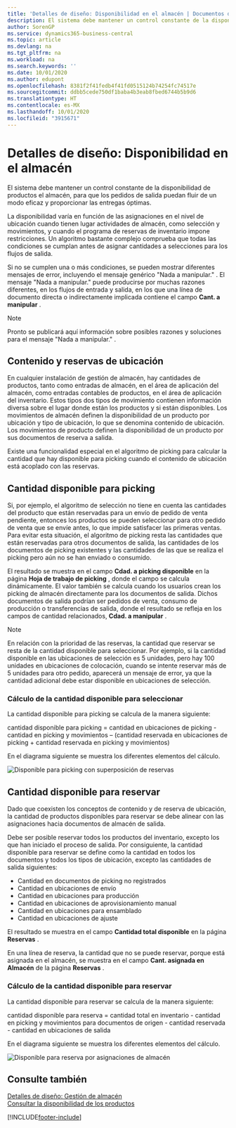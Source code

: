 ```yaml
---
title: 'Detalles de diseño: Disponibilidad en el almacén | Documentos de Microsoft'
description: El sistema debe mantener un control constante de la disponibilidad de productos el almacén, para que los pedidos de salida puedan fluir de un modo eficaz y proporcionar las entregas óptimas.
author: SorenGP
ms.service: dynamics365-business-central
ms.topic: article
ms.devlang: na
ms.tgt_pltfrm: na
ms.workload: na
ms.search.keywords: ''
ms.date: 10/01/2020
ms.author: edupont
ms.openlocfilehash: 8381f2f41fedb4f41fd0515124b74254fc74517e
ms.sourcegitcommit: ddbb5cede750df1baba4b3eab8fbed6744b5b9d6
ms.translationtype: HT
ms.contentlocale: es-MX
ms.lasthandoff: 10/01/2020
ms.locfileid: "3915671"
---
```

# <a name="design-details-availability-in-the-warehouse"></a>Detalles de diseño: Disponibilidad en el almacén
El sistema debe mantener un control constante de la disponibilidad de productos el almacén, para que los pedidos de salida puedan fluir de un modo eficaz y proporcionar las entregas óptimas.  

La disponibilidad varía en función de las asignaciones en el nivel de ubicación cuando tienen lugar actividades de almacén, como selección y movimientos, y cuando el programa de reservas de inventario impone restricciones. Un algoritmo bastante complejo comprueba que todas las condiciones se cumplan antes de asignar cantidades a selecciones para los flujos de salida.

Si no se cumplen una o más condiciones, se pueden mostrar diferentes mensajes de error, incluyendo el mensaje genérico "Nada a manipular." . El mensaje "Nada a manipular." puede producirse por muchas razones diferentes, en los flujos de entrada y salida, en los que una línea de documento directa o indirectamente implicada contiene el campo **Cant. a manipular** .

> [!NOTE]
> Pronto se publicará aquí información sobre posibles razones y soluciones para el mensaje "Nada a manipular." .

## <a name="bin-content-and-reservations"></a>Contenido y reservas de ubicación  
 En cualquier instalación de gestión de almacén, hay cantidades de productos, tanto como entradas de almacén, en el área de aplicación del almacén, como entradas contables de productos, en el área de aplicación del inventario. Estos tipos dos tipos de movimiento contienen información diversa sobre el lugar donde están los productos y si están disponibles. Los movimientos de almacén definen la disponibilidad de un producto por ubicación y tipo de ubicación, lo que se denomina contenido de ubicación. Los movimientos de producto definen la disponibilidad de un producto por sus documentos de reserva a salida.  

 Existe una funcionalidad especial en el algoritmo de picking para calcular la cantidad que hay disponible para picking cuando el contenido de ubicación está acoplado con las reservas.  

## <a name="quantity-available-to-pick"></a>Cantidad disponible para picking  
 Si, por ejemplo, el algoritmo de selección no tiene en cuenta las cantidades del producto que están reservadas para un envío de pedido de venta pendiente, entonces los productos se pueden seleccionar para otro pedido de venta que se envíe antes, lo que impide satisfacer las primeras ventas. Para evitar esta situación, el algoritmo de picking resta las cantidades que están reservadas para otros documentos de salida, las cantidades de los documentos de picking existentes y las cantidades de las que se realiza el picking pero aún no se han enviado o consumido.  

 El resultado se muestra en el campo **Cdad. a picking disponible** en la página **Hoja de trabajo de picking** , donde el campo se calcula dinámicamente. El valor también se calcula cuando los usuarios crean los picking de almacén directamente para los documentos de salida. Dichos documentos de salida podrían ser pedidos de venta, consumo de producción o transferencias de salida, donde el resultado se refleja en los campos de cantidad relacionados, **Cdad. a manipular** .  

> [!NOTE]  
>  En relación con la prioridad de las reservas, la cantidad que reservar se resta de la cantidad disponible para seleccionar. Por ejemplo, si la cantidad disponible en las ubicaciones de selección es 5 unidades, pero hay 100 unidades en ubicaciones de colocación, cuando se intente reservar más de 5 unidades para otro pedido, aparecerá un mensaje de error, ya que la cantidad adicional debe estar disponible en ubicaciones de selección.  

### <a name="calculating-the-quantity-available-to-pick"></a>Cálculo de la cantidad disponible para seleccionar  
 La cantidad disponible para picking se calcula de la manera siguiente:  

 cantidad disponible para picking = cantidad en ubicaciones de picking - cantidad en picking y movimientos – (cantidad reservada en ubicaciones de picking + cantidad reservada en picking y movimientos)  

 En el diagrama siguiente se muestra los diferentes elementos del cálculo.  

 ![Disponible para picking con superposición de reservas](media/design_details_warehouse_management_availability_2.png "Disponible para picking con superposición de reservas")  

## <a name="quantity-available-to-reserve"></a>Cantidad disponible para reservar  
 Dado que coexisten los conceptos de contenido y de reserva de ubicación, la cantidad de productos disponibles para reservar se debe alinear con las asignaciones hacia documentos de almacén de salida.  

 Debe ser posible reservar todos los productos del inventario, excepto los que han iniciado el proceso de salida. Por consiguiente, la cantidad disponible para reservar se define como la cantidad en todos los documentos y todos los tipos de ubicación, excepto las cantidades de salida siguientes:  

-   Cantidad en documentos de picking no registrados  
-   Cantidad en ubicaciones de envío  
-   Cantidad en ubicaciones para producción  
-   Cantidad en ubicaciones de aprovisionamiento manual  
-   Cantidad en ubicaciones para ensamblado  
-   Cantidad en ubicaciones de ajuste  

 El resultado se muestra en el campo **Cantidad total disponible** en la página **Reservas** .  

 En una línea de reserva, la cantidad que no se puede reservar, porque está asignada en el almacén, se muestra en el campo **Cant. asignada en Almacén** de la página **Reservas** .  

### <a name="calculating-the-quantity-available-to-reserve"></a>Cálculo de la cantidad disponible para reservar  
 La cantidad disponible para reservar se calcula de la manera siguiente:  

 cantidad disponible para reserva = cantidad total en inventario - cantidad en picking y movimientos para documentos de origen - cantidad reservada - cantidad en ubicaciones de salida  

 En el diagrama siguiente se muestra los diferentes elementos del cálculo.  

 ![Disponible para reserva por asignaciones de almacén](media/design_details_warehouse_management_availability_3.png "Disponible para reserva por asignaciones de almacén")  

## <a name="see-also"></a>Consulte también  
 [Detalles de diseño: Gestión de almacén](design-details-warehouse-management.md)  
 [Consultar la disponibilidad de los productos](inventory-how-availability-overview.md)


[!INCLUDE[footer-include](includes/footer-banner.md)]